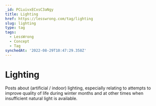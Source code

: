 ```yaml
---
_id: PCLuivxECxsC3aNgy
title: Lighting
href: https://lesswrong.com/tag/lighting
slug: lighting
type: tag
tags:
  - LessWrong
  - Concept
  - Tag
synchedAt: '2022-08-29T10:47:29.358Z'
---
```

# Lighting

Posts about (artificial / indoor) lighting, especially relating to attempts to improve quality of life during winter months and at other times when insufficient natural light is available.